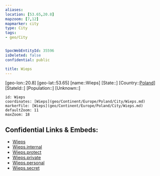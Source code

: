 ```yaml
---
aliases: 
location: [53.65,20.8]
mapzoom: [7,12] 
mapmarker: city 
type: City
tags:
- geo/City


SpocWebEntityId: 35596
isDeleted: false
confidential: public

title: Wieps
---
```

[geo-lon::20.8]
[geo-lat::53.65]
[name::Wieps]
[State::]
[Country::[Poland](geo/Continent/Europe/Poland.md)]
[StateId::]
[Population::]
[Unknown::]


```leaflet
id: Wieps
coordinates: [Wieps](geo/Continent/Europe/Poland/City/Wieps.md)
markerFile: [Wieps](geo/Continent/Europe/Poland/City/Wieps.md)
defaultZoom: 11 
maxZoom: 18
```


## Confidential Links & Embeds: 
- [Wieps](../../../../../../_public/geo/Continent/Europe/Poland/City/Wieps.md) 
- [Wieps.internal](../../../../../../_internal/geo/Continent/Europe/Poland/City/Wieps.internal.md) 
- [Wieps.protect](../../../../../../_protect/geo/Continent/Europe/Poland/City/Wieps.protect.md) 
- [Wieps.private](../../../../../../_private/geo/Continent/Europe/Poland/City/Wieps.private.md) 
- [Wieps.personal](../../../../../../_personal/geo/Continent/Europe/Poland/City/Wieps.personal.md) 
- [Wieps.secret](../../../../../../_secret/geo/Continent/Europe/Poland/City/Wieps.secret.md) 

